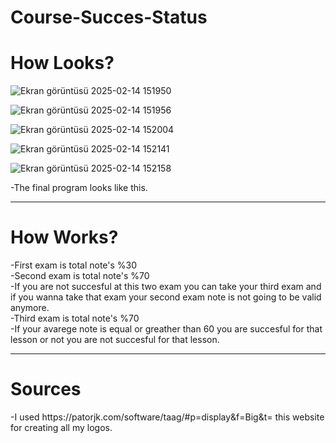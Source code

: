 # Course-Succes-Status

<h1>How Looks?</h1>

![Ekran görüntüsü 2025-02-14 151950](https://github.com/user-attachments/assets/909cec2b-602c-4d44-ae8a-a8840a774aaa)

![Ekran görüntüsü 2025-02-14 151956](https://github.com/user-attachments/assets/e9adfe89-a0cc-41b6-87dc-8691ed963e1b)

![Ekran görüntüsü 2025-02-14 152004](https://github.com/user-attachments/assets/7dab4be1-122d-4b7d-8173-91ea7ddf20e8)

![Ekran görüntüsü 2025-02-14 152141](https://github.com/user-attachments/assets/6377d2cc-3b0b-4a87-9b65-e4e9d8ff8ed5)

![Ekran görüntüsü 2025-02-14 152158](https://github.com/user-attachments/assets/379db7cb-a9cc-4192-bf94-37518029abf4)

-The final program looks like this.
<hr/>

<h1>How Works?</h1>
-First exam is total note's %30<br/>
-Second exam is total note's %70<br/>
-If you are not succesful at this two exam you can take your third exam and if you wanna take that exam your second exam note is not going to be valid anymore.<br/>
-Third exam is total note's %70<br/>
-If your avarege note is equal or greather than 60 you are succesful for that lesson or not you are not succesful for that lesson.
<hr/>

<h1>Sources</h1>
-I used https://patorjk.com/software/taag/#p=display&f=Big&t= this website for creating all my logos.










